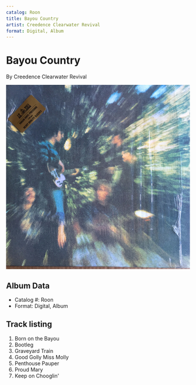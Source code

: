 ```yaml
---
catalog: Roon
title: Bayou Country
artist: Creedence Clearwater Revival
format: Digital, Album
---
```


# Bayou Country

By Creedence Clearwater Revival

![](../../assets/albumcovers/Creedence_Clearwater_Revival-Bayou_Country.png)

## Album Data

- Catalog #: Roon
- Format: Digital, Album


## Track listing


1. Born on the Bayou
2. Bootleg
3. Graveyard Train
4. Good Golly Miss Molly
5. Penthouse Pauper
6. Proud Mary
7. Keep on Chooglin'

